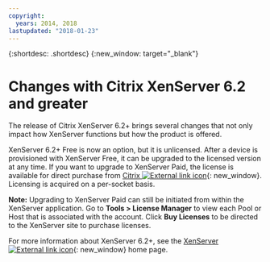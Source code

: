 ```yaml
---
copyright:
  years: 2014, 2018
lastupdated: "2018-01-23"
---
```

{:shortdesc: .shortdesc}
{:new_window: target="_blank"}

# Changes with Citrix XenServer 6.2 and greater

The release of Citrix XenServer 6.2+ brings several changes that not only impact how XenServer functions but how the product is offered. 

XenServer 6.2+ Free is now an option, but it is unlicensed. After a device is provisioned with XenServer Free, it can be upgraded to the licensed version at any time. If you want to upgrade to XenServer Paid, the license is available for direct purchase from [Citrix ![External link icon](../../icons/launch-glyph.svg "External link icon")](http://www.citrix.com/products/xenserver/buy.html){: new_window}. Licensing is acquired on a per-socket basis.

**Note:** Upgrading to XenServer Paid can still be initiated from within the XenServer application. Go to **Tools > License Manager** to view each Pool or Host that is associated with the account. Click **Buy Licenses** to be directed to the XenServer site to purchase licenses.

For more information about XenServer 6.2+, see the [XenServer ![External link icon](../../icons/launch-glyph.svg "External link icon")](http://www.citrix.com/products/xenserver/overview.html){: new_window} home page.
